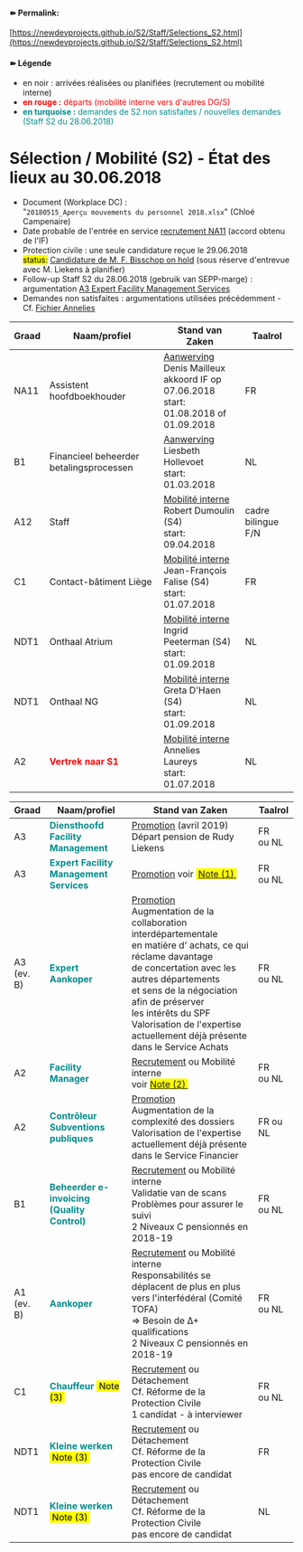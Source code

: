 <link rel="stylesheet" href="https://newdevprojects.github.io/S2/S2.css">

#### &#10173; Permalink: 
[https://newdevprojects.github.io/S2/Staff/Selections_S2.html](https://newdevprojects.github.io/S2/Staff/Selections_S2.html)

#### &#10173; Légende

* en noir : arrivées réalisées ou planifiées (recrutement ou mobilité interne)
* <font color="red"><b>en rouge :</b> départs (mobilité interne vers d'autres DG/S)</font>
* <font color="darkcyan"><b>en turquoise :</b> demandes de S2 non satisfaites / nouvelles demandes (Staff S2 du 28.06.2018)</font>

# Sélection / Mobilité (S2) - &Eacute;tat des lieux au 30.06.2018

* Document (Workplace DC) :  
"`20180515_Aperçu mouvements du personnel 2018.xlsx`" (Chloé Campenaire)
* Date probable de l'entrée en service [recrutement NA11](http://nimb.ws/jNcbgk) (accord obtenu de l'IF)
* Protection civile : une seule candidature reçue le 29.06.2018<br><mark>status:</mark> [Candidature de M. F. Bisschop on hold](http://nimb.ws/oWt5fC) (sous réserve d'entrevue avec M. Liekens à planifier)
* Follow-up Staff S2 du 28.06.2018 (gebruik van SEPP-marge) : argumentation [A3 Expert Facility Management Services](http://nimb.ws/3OTHfC)
* Demandes non satisfaites : argumentations utilisées précédemment - Cf. [Fichier Annelies](http://nimb.ws/YZ8LMl)

| Graad | Naam/profiel | Stand van Zaken | Taalrol |
| --- | --- | --- | --- |
| NA11 | Assistent hoofdboekhouder | <u>Aanwerving</u> Denis Mailleux<br>akkoord IF op 07.06.2018<br>start: 01.08.2018 of 01.09.2018 | FR |
|  B1 |  Financieel beheerder betalingsprocessen | <u>Aanwerving</u> Liesbeth Hollevoet<br>start: 01.03.2018 | NL |
| A12 | Staff | <u>Mobilité interne</u><br>Robert Dumoulin (S4)<br>start: 09.04.2018 | cadre bilingue F/N |
| C1 | Contact-bâtiment Liège | <u>Mobilité interne</u><br>Jean-François Falise (S4)<br>start: 01.07.2018 | FR |
| NDT1 | Onthaal Atrium | <u>Mobilité interne</u><br>Ingrid Peeterman (S4)<br>start: 01.09.2018 | NL |
| NDT1 | Onthaal NG | <u>Mobilité interne</u><br>Greta D'Haen (S4)<br>start: 01.09.2018 | NL |
| A2 | <font color="red"><b>Vertrek naar S1</b></font> | <u>Mobilité interne</u> Annelies Laureys<br>start: 01.07.2018 | NL |

| Graad | Naam/profiel | Stand van Zaken | Taalrol |
| --- | --- | --- | --- |
| A3 | <font color="darkcyan"><b>Diensthoofd Facility Management</b></font> | <u>Promotion</u> (avril 2019)<br>Départ pension de Rudy Liekens | FR<br>ou NL |
| A3 | <font color="darkcyan"><b>Expert Facility Management Services</b></font> | <u>Promotion</u> voir <mark>&nbsp;<a href="http://nimb.ws/3OTHfC">Note (1)&nbsp; | FR<br>ou NL |
| A3<br>(ev. B) | <font color="darkcyan"><b>Expert Aankoper</b></font> | <u>Promotion</u><br>Augmentation de la collaboration interdépartementale<br>en matière d' achats, ce qui réclame davantage<br>de concertation avec les autres départements<br>et sens de la négociation afin de préserver<br>les intérêts du SPF<br>Valorisation de l'expertise actuellement déjà présente<br> dans le Service Achats | FR<br>ou NL |
| A2 | <font color="darkcyan"><b>Facility Manager</b></font> | <u>Recrutement</u> ou Mobilité interne<br>voir <mark><a href="http://nimb.ws/YZ8LMl">Note (2)&nbsp; | FR<br>ou NL |
| A2 | <font color="darkcyan"><b>Contrôleur Subventions publiques</b></font> | <u>Promotion</u><br>Augmentation de la complexité des dossiers<br>Valorisation de l'expertise actuellement déjà présente dans le Service Financier | FR ou NL |
| B1 | <font color="darkcyan"><b>Beheerder e-invoicing (Quality Control)</b></font> | <u>Recrutement</u> ou Mobilité interne<br>Validatie van de scans<br>Problèmes pour assurer le suivi <br>2 Niveaux C pensionnés en 2018-19 | FR<br>ou NL |
| A1<br>(ev. B) | <font color="darkcyan"><b>Aankoper</b></font> | <u>Recrutement</u> ou Mobilité interne<br>Responsabilités se déplacent de plus en plus<br>vers l'interfédéral (Comité TOFA)<br>=&gt; Besoin de &Delta;+ qualifications<br>2 Niveaux C pensionnés en 2018-19 | FR<br>ou NL |
| C1 | <font color="darkcyan"><b>Chauffeur</b></font> <mark>&nbsp;Note (3)&nbsp; | <u>Recrutement</u> ou Détachement<br>Cf. Réforme de la Protection Civile<br>1 candidat - à interviewer | FR<br>ou NL |
| NDT1 | <font color="darkcyan"><b>Kleine werken</b></font> <mark>&nbsp;Note (3)&nbsp; | <u>Recrutement</u> ou Détachement<br>Cf. Réforme de la Protection Civile<br>pas encore de candidat | FR |
| NDT1 | <font color="darkcyan"><b>Kleine werken</b></font> <mark>&nbsp;Note (3)&nbsp; | <u>Recrutement</u> ou Détachement<br>Cf. Réforme de la Protection Civile<br>pas encore de candidat | NL |

